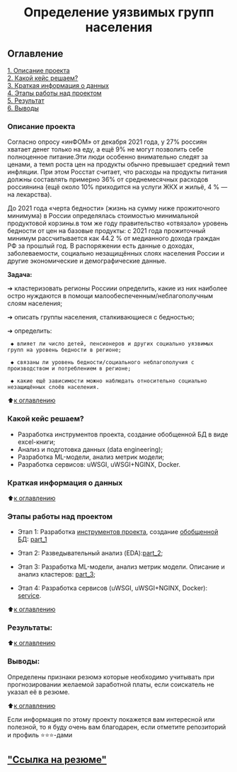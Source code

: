 # <center>Определение уязвимых групп населения

## Оглавление  
[1. Описание проекта](.README.md#Описание-проекта)  
[2. Какой кейс решаем?](.README.md#Какой-кейс-решаем)  
[3. Краткая информация о данных](.README.md#Краткая-информация-о-данных)  
[4. Этапы работы над проектом](.README.md#Этапы-работы-над-проектом)  
[5. Результат](.README.md#Результат)    
[6. Выводы](.README.md#Выводы) 

### Описание проекта  

 Согласно опросу «инФОМ» от декабря 2021 года, у 27% россиян хватает денег только на еду, а ещё 9% не могут позволить себе полноценное питание.Эти люди особенно внимательно следят за ценами, а темп роста  цен на продукты обычно превышает средний темп инфляции. При этом Росстат считает, что расходы на продукты питания должны составлять примерно 36% от среднемесячных расходов россиянина (ещё около 10% приходится на услуги ЖКХ и жильё, 4 % — на лекарства). 

 До 2021 года «черта бедности» (жизнь на сумму ниже прожиточного минимума) в России определялась стоимостью минимальной продуктовой корзины.в том же году правительство «отвязало» уровень бедности от цен на базовые продукты: с 2021 года прожиточный минимум рассчитывается как 44.2 % от медианного дохода граждан РФ за прошлый год. В распоряжении есть данные о доходах, заболеваемости, социально незащищённых слоях населения России и другие экономические и демографические данные.

 **Задача:**

  ➔ кластеризовать регионы Россиии определить, какие из них наиболее остро нуждаются в помощи малообеспеченным/неблагополучным слоям населения;

  ➔ описать группы населения, сталкивающиеся с бедностью;

  ➔ определить:

     ◆ влияет ли число детей, пенсионеров и других социально уязвимых групп на уровень бедности в регионе;

     ◆ связаны ли уровень бедности/социального неблагополучия с производством и потреблением в регионе;

     ◆ какие ещё зависимости можно наблюдать относительно социально незащищённых слоёв населения.

:arrow_up:[к оглавлению](_)


### Какой кейс решаем?   

  - Разработка инструментов проекта, создание обобщенной БД в виде excel-книги; 
  - Анализ и подготовка данных (data engineering);
  - Разработка ML-модели, анализ метрик модели;
  - Разработка сервисов: uWSGI, uWSGI+NGINX, Docker.



### Краткая информация о данных


  
:arrow_up:[к оглавлению](.README.md#Оглавление)


### Этапы работы над проектом  

* Этап 1: Разработка [инструментов проекта](./tools), создание [обобщенной БД](./data/soc_pasport.xlsx): [part_1](./part_1.ipynb)

* Этап 2: Разведывательный анализ (EDA):[part_2](./part_2.ipynb);

* Этап 3: Разработка ML-модели, анализ метрик модели. Описание и анализ кластеров: [part_3](./part_2.ipynb);

* Этап 4: Разработка сервисов (uWSGI, uWSGI+NGINX, Docker): [service](./).



:arrow_up:[к оглавлению](.README.md#Оглавление)


### Результаты: 



:arrow_up:[к оглавлению](.README.md#Оглавление)


### Выводы:

Определены признаки резюмэ которые необходимо учитывать при прогнозировании желаемой заработной платы, если соискатель не указал её в резюме.


:arrow_up:[к оглавлению](.README.md#Оглавление)


Если информация по этому проекту покажется вам интересной или полезной, то я буду очень вам благодарен, если отметите репозиторий и профиль ⭐️⭐️⭐️-дами


## ["Ссылка на резюме"](https://kansk.hh.ru/resume/f3540f86ff097e4b7c0039ed1f315969523431)
